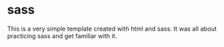 # sass

This is a very simple template created with html and sass. It was all about practicing sass and get familiar with it.
